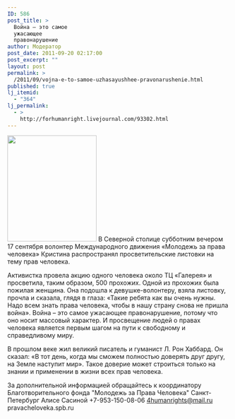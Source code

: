 ```yaml
---
ID: 586
post_title: >
  Война – это самое
  ужасающее
  правонарушение
author: Модератор
post_date: 2011-09-20 02:17:00
post_excerpt: ""
layout: post
permalink: >
  /2011/09/vojna-e-to-samoe-uzhasayushhee-pravonarushenie.html
published: true
lj_itemid:
  - "364"
lj_permalink:
  - >
    http://forhumanright.livejournal.com/93302.html
---
```

<a href="http://pics.livejournal.com/forhumanright/pic/00008r2h/"><img src="http://pics.livejournal.com/forhumanright/pic/00008r2h" width="202" height="240" border='0'/></a> В Северной столице субботним вечером 17 сентября волонтер Международного движения «Молодежь за права человека» Кристина распространял просветительские листовки на тему прав человека.

Активистка провела акцию одного человека около ТЦ «Галерея» и просветила, таким образом, 500 прохожих. Одной из прохожих была пожилая женщина. Она подошла к девушке-волонтеру, взяла листовку, прочла и сказала, глядя в глаза: «Такие ребята как вы очень нужны. Надо всем знать права человека, чтобы в нашу страну снова не пришла война». Война – это самое ужасающее правонарушение, потому что оно носит массовый характер. И просвещение людей о правах человека является первым шагом на пути к свободному и справедливому миру.

В прошлом веке жил великий писатель и гуманист Л. Рон Хаббард. Он сказал: «В тот день, когда мы сможем полностью доверять друг другу, на Земле наступит мир». Такое доверие может строиться только на знании и применении в жизни всех прав человека.

За дополнительной информацией обращайтесь к координатору 
Благотворительного фонда "Молодежь за Права Человека" Санкт-Петербург 
Алисе Сасиной
+7-953-150-08-06 
4humanrights@mail.ru 
pravacheloveka.spb.ru